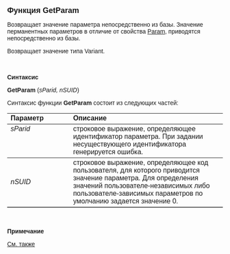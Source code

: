 ﻿<html>
<head>
<title>GetParam</title>
</head>

<body>

<p><font size="4" face="Arial"><strong>Функция GetParam</strong></font></p>

<p><font face="Arial">Возвращает значение параметра непосредственно из 
базы. Значение перманентных параметров в отличие от свойства <a href="Param.html">
Param</a>, приводятся непосредственно из базы.</font></p>

<p class="label"><font face="Arial">Возвращает значение типа Variant.</font></p>

<p class="label">&nbsp;</p>

<p class="label"><font face="Arial"><b>Синтаксис</b></font></p>

<p><font face="Arial"><strong>GetParam</strong> (<em>sParid, nSUID</em>)</font></p>

<p><font face="Arial">Синтаксис функции <strong>GetParam</strong>
состоит из следующих частей:</font></p>

<table border="1" cellPadding="5" cols="2" frame="below" rules="rows">
<TBODY>
  <tr vAlign="top">
    <td class="label" width="29%"><font face="Arial"><b>Параметр</b></font></td>
    <td class="label" width="71%"><font face="Arial"><strong>Описание</strong></font></td>
  </tr>
  <tr vAlign="top">
    <td width="29%"><em><font face="Arial">sParid</font></em></td>
    <td width="71%"><font face="Arial">строковое выражение, 
	определяющее идентификатор параметра. При задании несуществующего 
	идентификатора генерируется ошибка.</font></td>
  </tr>
  <tr>
    <td width="29%"><font face="Arial"><em>nSUID</em></font></td>
    <td width="71%"><font face="Arial">строковое выражение, 
	определяющее код пользователя, для которого приводится значение параметра. 
	Для определения значений пользователе-независимых либо &nbsp; 
	пользователе-зависимых параметров по умолчанию задается значение 0.</font></td>
  </tr>
</TBODY>
</table>

<p class="label">&nbsp;</p>

<p class="label"><font face="Arial"><b>Примечание</b></font></p>

<p class="label"><a href="SetParam.html"><font face="Arial">См. также</font></a></p>
</body>
</html>
